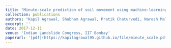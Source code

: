 ```yaml
---
title: "Minute-scale prediction of soil movement using machine-learning techniques."
collection: publications
authors: "Kapil Agrawal, Shubham Agrawal, Pratik Chaturvedi, Naresh Mali, Venkata Uday Kala, Varun Dutt"
excerpt: ''
date: 2017-12-11
venue: 'Indian Landslide Congress, IIT Bombay'
paperurl: '[pdf](https://kapilagrawal95.github.io/file/minute_scale.pdf)'
---
```

